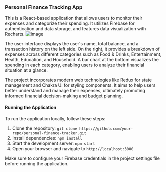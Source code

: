 ### Personal Finance Tracking App

This is a React-based application that allows users to monitor their expenses and categorize their spending. It utilizes Firebase for authentication and data storage, and features data visualization with Recharts.
![image](https://github.com/AdminForIinRange/FinanceTracker/assets/91888685/1d032130-3b30-4596-adbb-de0a46575f84)

The user interface displays the user's name, total balance, and a transaction history on the left side. On the right, it provides a breakdown of expenses across different categories such as Food & Drinks, Entertainment, Health, Education, and Household. A bar chart at the bottom visualizes the spending in each category, enabling users to analyze their financial situation at a glance.

The project incorporates modern web technologies like Redux for state management and Chakra UI for styling components. It aims to help users better understand and manage their expenses, ultimately promoting informed financial decision-making and budget planning.

#### Running the Application

To run the application locally, follow these steps:

1. Clone the repository: `git clone https://github.com/your-repo/personal-finance-tracker.git`
2. Install dependencies: `npm install`
3. Start the development server: `npm start`
4. Open your browser and navigate to `http://localhost:3000`

Make sure to configure your Firebase credentials in the project settings file before running the application.
